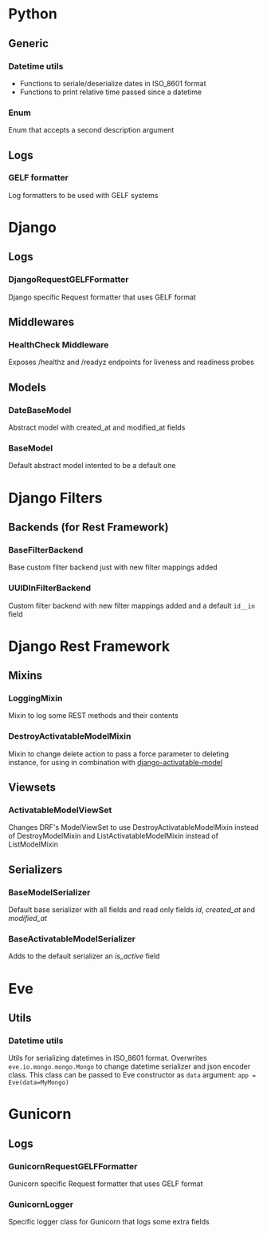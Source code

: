# Python
## Generic
### Datetime utils
* Functions to seriale/deserialize dates in ISO_8601 format
* Functions to print relative time passed since a datetime

### Enum
Enum that accepts a second description argument

## Logs
### GELF formatter
Log formatters to be used with GELF systems


# Django
## Logs
### DjangoRequestGELFFormatter
Django specific Request formatter that uses GELF format

## Middlewares
### HealthCheck Middleware
Exposes /healthz and /readyz endpoints for liveness and readiness probes

## Models
### DateBaseModel
Abstract model with created_at and modified_at fields

### BaseModel
Default abstract model intented to be a default one

# Django Filters
## Backends (for Rest Framework)
### BaseFilterBackend
Base custom filter backend just with new filter mappings added

### UUIDInFilterBackend
Custom filter backend with new filter mappings added and a default `id__in` field

# Django Rest Framework
## Mixins
### LoggingMixin
Mixin to log some REST methods and their contents

### DestroyActivatableModelMixin
Mixin to change delete action to pass a force parameter to deleting instance, for using in combination with [django-activatable-model](https://github.com/ambitioninc/django-activatable-model)

## Viewsets
### ActivatableModelViewSet
Changes DRF's ModelViewSet to use DestroyActivatableModelMixin instead of DestroyModelMixin and ListActivatableModelMixin instead of ListModelMixin

## Serializers
### BaseModelSerializer
Default base serializer with all fields and read only fields _id_, _created_at_ and _modified_at_
### BaseActivatableModelSerializer
Adds to the default serializer an _is_active_ field

# Eve
## Utils
### Datetime utils
Utils for serializing datetimes in ISO_8601 format. Overwrites `eve.io.mongo.mongo.Mongo` to change datetime serializer and json encoder class. This class can be passed to Eve constructor as `data` argument: `app = Eve(data=MyMongo)`

# Gunicorn
## Logs
### GunicornRequestGELFFormatter
Gunicorn specific Request formatter that uses GELF format

### GunicornLogger
Specific logger class for Gunicorn that logs some extra fields
